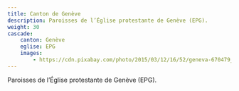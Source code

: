 ```yaml
---
title: Canton de Genève
description: Paroisses de l’Église protestante de Genève (EPG).
weight: 30
cascade:
    canton: Genève
    eglise: EPG
    images:
        - https://cdn.pixabay.com/photo/2015/03/12/16/52/geneva-670479_960_720.jpg
---
```


Paroisses de l’Église protestante de Genève (EPG).